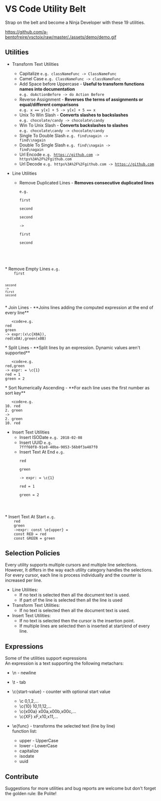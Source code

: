 # VS Code Utility Belt

Strap on the belt and become a Ninja Developer with these 19 utilities.  

https://github.com/a-bentofreire/vsctoix/raw/master/./assets/demo/demo.gif

## Utilities

* Transform Text Utilities
   * Capitalize <code>e.g. classNameFunc  ->  ClassNameFunc</code>
   * Camel Case <code>e.g. ClassNameFunc  ->  classNameFunc</code>
   * Add Space before Uppercase - **Useful to transform functions names into documentation**  
 <code>e.g. doActionBefore  ->  do Action Before</code>
   * Reverse Assignment - **Reverses the terms of assignments or equal/different comparisons**  
 <code>e.g. x == y[x] + 5  ->  y[x] + 5 == x</code>
   * Unix To Win Slash - **Converts slashes to backslashes**  
 <code>e.g. chocolate/candy  ->  chocolate\candy</code>
   * Win To Unix Slash - **Converts backslashes to slashes**  
 <code>e.g. chocolate\candy  ->  chocolate/candy</code>
   * Single To Double Slash <code>e.g. find\nagain  ->  find\\\nagain</code>
   * Double To Single Slash <code>e.g. find\\\nagain -> find\nagain</code>
   * Url Encode <code>e.g. https://github.com  ->  https%3A%2F%2Fgithub.com</code>
   * Url Decode <code>e.g. https%3A%2F%2Fgithub.com  ->  https://github.com</code>

* Line Utilities
   * Remove Duplicated Lines - **Removes consecutive duplicated lines**  

       <code>e.g.  
    first  
    second  
    second  
    ->  
    first  
    second  
</code>
   * Remove Empty Lines
       <code>e.g.  
    first  
      
    second  
    ->  
    first  
    second  
</code>
   * Join Lines - **Joins lines adding the computed expression at the end of every line**  

       <code>e.g.  
    red  
    green  
    -> expr:(x\c{X0A}),  
    red(x0A),green(x0B)  
</code>
   * Split Lines - **Split lines by an expression. Dynamic values aren't supported**  

       <code>e.g.  
    red,green  
    -> expr: = \c{1}  
    red = 1  
    green = 2  
</code>
   * Sort Numerically Ascending - **For each line uses the first number as sort key**  

       <code>e.g.  
    10. red  
    2. green  
    ->  
    2. green  
    10. red  
</code>

* Insert Text Utilities
   * Insert ISODate <code>e.g. 2018-02-08</code>
   * Insert UUID <code>e.g. 7fff60f8-91e8-40ba-9053-56b0f3a487f0</code>
   * Insert Text At End
       <code>e.g.  
    red  
    green  
    -> expr: = \c{1}  
    red = 1  
    green = 2  
</code>
   * Insert Text At Start
       <code>e.g.  
    red  
    green  
    ->expr: const \e{upper} =  
    const RED = red  
    const GREEN = green  
</code>


## Selection Policies

Every utility supports multiple cursors and multiple line selections.  
However, It differs in the way each utility category handles the selections.  
For every cursor, each line is process individually and the counter is increased per line.  
- Line Utilities:  
    * If no text is selected then all the document text is used.  
    * If part of the line is selected then all the line is used  
- Transform Text Utilities:  
    * If no text is selected then all the document text is used.  
- Insert Text Utilities:
    * If no text is selected then the cursor is the insertion point.  
    * If multiple lines are selected then is inserted at start/end of every line.  

## Expressions

Some of the utilities support expressions  
An expression is a text supporting the following metachars:  
- \n - newline
- \t - tab
- \c{start-value} - counter with optional start value  
    - \c  0,1,2,...  
    - \c{10} 10,11,12,...  
    - \c{x00a} x00a,x00b,x00c,...  
    - \c{XF} xF,x10,x11,...  

- \e{func} - transforms the selected text (line by line)  
    function list:  
    - upper - UpperCase  
    - lower - LowerCase  
    - capitalize  
    - isodate  
    - uuid  

## Contribute

Suggestions for more utilities and bug reports are welcome 
but don't forget the golden rule: Be Polite!  
